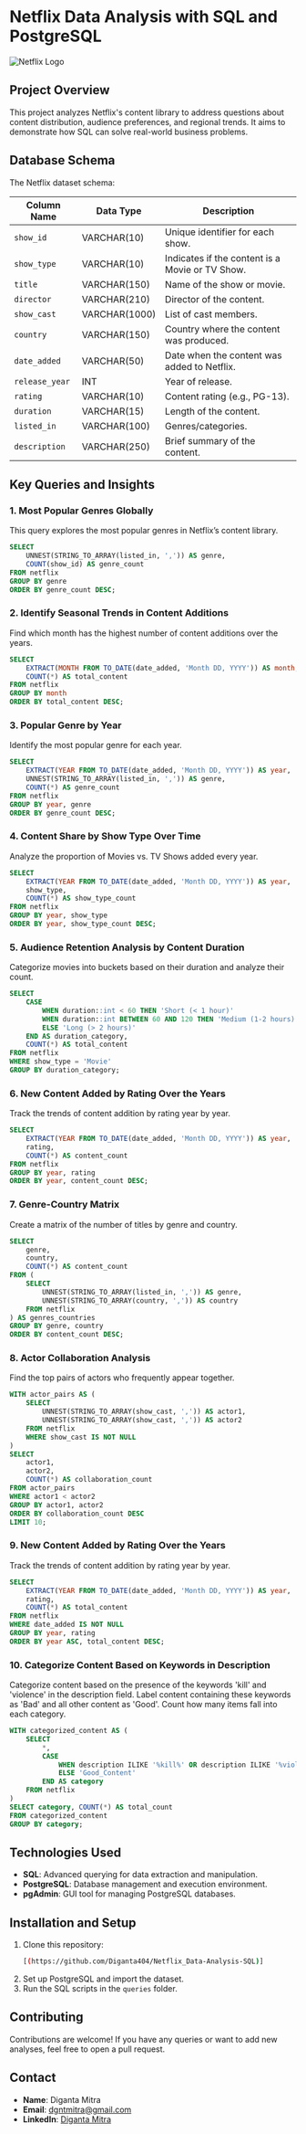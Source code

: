 # Netflix Data Analysis with SQL and PostgreSQL
![Netflix Logo](https://github.com/Diganta404/Netflix_Data-Analysis-SQL/blob/main/netflix_logo.png)

## Project Overview

This project analyzes Netflix's content library to address questions about content distribution, audience preferences, and regional trends. It aims to demonstrate how SQL can solve real-world business problems.

## Database Schema

The Netflix dataset schema:

| Column Name     | Data Type    | Description                          |
|------------------|--------------|--------------------------------------|
| `show_id`        | VARCHAR(10)  | Unique identifier for each show.     |
| `show_type`      | VARCHAR(10)  | Indicates if the content is a Movie or TV Show. |
| `title`          | VARCHAR(150) | Name of the show or movie.           |
| `director`       | VARCHAR(210) | Director of the content.             |
| `show_cast`      | VARCHAR(1000)| List of cast members.                |
| `country`        | VARCHAR(150) | Country where the content was produced. |
| `date_added`     | VARCHAR(50)  | Date when the content was added to Netflix. |
| `release_year`   | INT          | Year of release.                     |
| `rating`         | VARCHAR(10)  | Content rating (e.g., PG-13).        |
| `duration`       | VARCHAR(15)  | Length of the content.               |
| `listed_in`      | VARCHAR(100) | Genres/categories.                   |
| `description`    | VARCHAR(250) | Brief summary of the content.        |


## Key Queries and Insights


### 1. Most Popular Genres Globally
This query explores the most popular genres in Netflix’s content library.

```sql
SELECT  
    UNNEST(STRING_TO_ARRAY(listed_in, ',')) AS genre,  
    COUNT(show_id) AS genre_count  
FROM netflix  
GROUP BY genre  
ORDER BY genre_count DESC;
```


### 2. Identify Seasonal Trends in Content Additions
Find which month has the highest number of content additions over the years.
 

```sql
SELECT 
    EXTRACT(MONTH FROM TO_DATE(date_added, 'Month DD, YYYY')) AS month, 
    COUNT(*) AS total_content
FROM netflix
GROUP BY month
ORDER BY total_content DESC;

```

### 3. Popular Genre by Year
Identify the most popular genre for each year.

```sql
SELECT 
    EXTRACT(YEAR FROM TO_DATE(date_added, 'Month DD, YYYY')) AS year,
    UNNEST(STRING_TO_ARRAY(listed_in, ',')) AS genre,
    COUNT(*) AS genre_count
FROM netflix
GROUP BY year, genre
ORDER BY genre_count DESC;
```

### 4. Content Share by Show Type Over Time
Analyze the proportion of Movies vs. TV Shows added every year.

```sql
SELECT 
    EXTRACT(YEAR FROM TO_DATE(date_added, 'Month DD, YYYY')) AS year,
    show_type,
    COUNT(*) AS show_type_count
FROM netflix
GROUP BY year, show_type
ORDER BY year, show_type_count DESC;
```

### 5. Audience Retention Analysis by Content Duration
Categorize movies into buckets based on their duration and analyze their count.

```sql
SELECT 
    CASE
        WHEN duration::int < 60 THEN 'Short (< 1 hour)'
        WHEN duration::int BETWEEN 60 AND 120 THEN 'Medium (1-2 hours)'
        ELSE 'Long (> 2 hours)'
    END AS duration_category,
    COUNT(*) AS total_content
FROM netflix
WHERE show_type = 'Movie'
GROUP BY duration_category;


```

### 6. New Content Added by Rating Over the Years
Track the trends of content addition by rating year by year.

```sql
SELECT 
    EXTRACT(YEAR FROM TO_DATE(date_added, 'Month DD, YYYY')) AS year,
    rating, 
    COUNT(*) AS content_count
FROM netflix
GROUP BY year, rating
ORDER BY year, content_count DESC;
```

### 7. Genre-Country Matrix
Create a matrix of the number of titles by genre and country.

```sql
SELECT 
    genre,
    country,
    COUNT(*) AS content_count
FROM (
    SELECT 
        UNNEST(STRING_TO_ARRAY(listed_in, ',')) AS genre, 
        UNNEST(STRING_TO_ARRAY(country, ',')) AS country
    FROM netflix
) AS genres_countries
GROUP BY genre, country
ORDER BY content_count DESC;

```


### 8. Actor Collaboration Analysis
Find the top pairs of actors who frequently appear together.

```sql
WITH actor_pairs AS (
    SELECT 
        UNNEST(STRING_TO_ARRAY(show_cast, ',')) AS actor1,
        UNNEST(STRING_TO_ARRAY(show_cast, ',')) AS actor2
    FROM netflix
    WHERE show_cast IS NOT NULL
)
SELECT 
    actor1,
    actor2,
    COUNT(*) AS collaboration_count
FROM actor_pairs
WHERE actor1 < actor2
GROUP BY actor1, actor2
ORDER BY collaboration_count DESC
LIMIT 10;

```

### 9. New Content Added by Rating Over the Years
Track the trends of content addition by rating year by year.

```sql
SELECT 
    EXTRACT(YEAR FROM TO_DATE(date_added, 'Month DD, YYYY')) AS year,
    rating,
    COUNT(*) AS total_content
FROM netflix
WHERE date_added IS NOT NULL
GROUP BY year, rating
ORDER BY year ASC, total_content DESC;

```

### 10. Categorize Content Based on Keywords in Description
Categorize content based on the presence of the keywords 'kill' and 'violence' in the description field. Label content containing these keywords as 'Bad' and all other content as 'Good'. Count how many items fall into each category.

```sql
WITH categorized_content AS (
    SELECT 
        *,
        CASE
            WHEN description ILIKE '%kill%' OR description ILIKE '%violence%' THEN 'Bad_Content'
            ELSE 'Good_Content'
        END AS category
    FROM netflix
)
SELECT category, COUNT(*) AS total_count
FROM categorized_content
GROUP BY category;

```

## Technologies Used
- **SQL**: Advanced querying for data extraction and manipulation.
- **PostgreSQL**: Database management and execution environment.
- **pgAdmin**: GUI tool for managing PostgreSQL databases.

## Installation and Setup
1. Clone this repository:
   ```bash
   [(https://github.com/Diganta404/Netflix_Data-Analysis-SQL)]


2. Set up PostgreSQL and import the dataset.
3. Run the SQL scripts in the `queries` folder.

## Contributing
Contributions are welcome! If you have any queries or want to add new analyses, feel free to open a pull request.

## Contact
- **Name**: Diganta Mitra
- **Email**: dgntmitra@gmail.com
- **LinkedIn**: [Diganta Mitra](https://www.linkedin.com/in/diganta-mitra-77b634264?utm_source=share&utm_campaign=share_via&utm_content=profile&utm_medium=ios_app)








